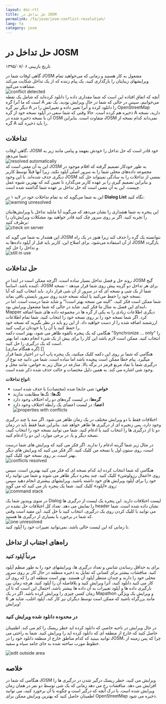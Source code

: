 ```yaml
---
layout: doc-rtl
title: حل تداخل در JOSM
permalink: /fa/josm/josm-conflict-resolution/
lang: fa
category: josm
---
```


حل تداخل در JOSM
====================

تاریخ بازبینی ۱۳۹۵/۰۷/۰۶  

گاهی اوقات شما در JOSM مشغول به کار هستید و زمانی که می‌خواهید تمام ویرایشهای زیبایتان را بارگذاری کنید، یک پیام زننده که از یک تداخل شکایت می‌کند مشاهده می‌کنید.  
![conflict detected][]  
آنچه که اتفاق افتاده این است که شما مقداری داده را دانلود کرده‌اید که شامل یک نقطه است که ما آنرا گره A می‌خوانیم، سپس در حالی که شما در حال ویرایش بودید، یک نفر دیگر نیز گره A را دانلود کرده و آنرا تغییر داده و تغییراتش را در OpenStreetMap ذخیره هم کرده است. حالا وقتی که شما سعی در آپلود نسخه خود از گره A دارید، نسخه آن با نسخه ذخیره شده در OSM متفاوت است. بنابراین JOSM نمی‌داند کدام نسخه از گره A را باید ذخیره کند.  

تداخلات
----------

گاهی اوقات، JOSM خود قادر است که حل تداخل را خودش بفهمد و پیامی مانند زیر به شما می‌دهد:  
![resolved automatically][]  
این به آن معنی است که JOSM به طور خودکار تصمیم گرفته که اقلام موجود در مجموعه داده‌های محلی شما را به سرور اصلی آپلود نکند، زیرا آنها قبلاْ توسط کاربر دیگری حذف شده‌اند. با این وجود JOSM بعضی از تداحلات را به سادگی نمیتواند حل کند و بنابراین تصمیم گیری را بر عهده کاربر می‌گذارد تا تعیین کند که بهترین شیوه عمل چیست. این به آن معنی است که حل تداخل بر عهده شما گذاشته شده است.  

این به شما می‌گوید که به تمام تداخلات خود در لایه ۱ در **Dialog List** نگاه کنید:  
![warning unresolved][]  

این پنجره به شما هشداری را نشان می‌دهد که می‌گوید آیا مایلید تداخل با ویرایش‌هایتان را تجربه کنید. اگر بر روی سرور چک کنید قادر خواهید بود مشکلات ویرایش‌تان را برطرف کنید:  
![check on server][]  

این هشدار به شما می گوید که JOSM نتوانسته یک گره را حذف کند زیرا هنوز در یک راه از آن استفاده می‌شود. برای اصلاح این، کاربر باید قبل از آپلود داده‌ها به JOSM بازگردد و تداخل را حل کند.  
![still in use][]  

حل تداخلات
--------------------

روند حل و فصل تداخل بسیار ساده است، اگرچه ممکن است در ابتدا در JOSM گیج کننده باشد. اساساْ، JOSM برای هر تداخل دو گزینه پیش روی شما قرار میدهد - نسخه شما از یک شی و نسخه ای که در سرور از آن شی قرار دارد. باید انتخاب کنید که آیا نسخه خود را حفظ می‌کنید یا اینکه نسخه جدید روی سرور بایستی باقی بماند.  
شما ممکن است فکر کنید، "البته من نسخه بهتر است!" و شاید شما درست است. اما در ابتدای این فصل به مثال ما فکر کنید. شاید در حالی که شما مشغول ویرایش بود، Mapper دیگری اطلاعات زیادی را به یکی از گره ها در مجموعه داده های شما اضافه کرد. اگر شما نسخه خود را بر روی نسخه خود را انتخاب کنید، شما تمام اطلاعات ارزشمند اضافه شده را از دست خواهید داد. از این رو باید در نظر بگیرید که نسخه خود را حفظ کنید یا آن را با خودتان ترکیب کنید.  
هنگامی که یک پنجره بالقوه ظاهر می شود، بهتر است دکمه "Synchronize ... only" را انتخاب کنید. ممکن است لازم باشد این کار را برای بیش از یک شیء انجام دهید، اما بهتر است که یک درگیری را حل کنید.  
[گره همگام سازی] []  
هنگامی که شما بر روی این دکمه کلیک میکنید، یک پنجره پاپ آپ در اختیار شما قرار میگیرد. پیام خطا ممکن است پیچیده باشد اما ساده است. شما می دانید چه نوع از درگیری شما با نماد مربع قرمز در برگه بالا. منازعه در مثال زیر به خواص، مانند محل و وجود شی اشاره می کند. به همین دلیل مختصات و حالت حذف شده ذکر شده است.  

**انواع تداخلات:**

- **خواص:** شی جابجا شده (مختصات) یا حذف شده است  
- **تگ‌ها:** تگ‌ها مطابقت ندارند  
- **گره‌ها:** در لیست گره‌های دو راه اختلاف وجود دارد  
- **اعضا:** در لیست اعضای یک رابطه اختلاف وجود دارد  
![properties with conflicts][]  

اختلافات فقط با دو ویرایش مختلف در یک زمان ظاهر می شود. اگر سه یا چند درگیری وجود دارد، پس زنجیره ای از درگیری ها ظاهر خواهد شد. بنابراین شما فقط باید در زمان دو تا از درگیری ها را انتخاب کنید یا ادغام کنید. شما می توانید نسخه خود را انتخاب کنید، نسخه دیگر و یا، در برخی موارد، این دو را ادغام کنید.  

در مثال زیر شما گزینه ادغام را ندارید. اگر فکر می کنید که ویرایش های شما درست است، روی ستون اول یا نسخه من کلیک کنید. اگر فکر می کنید که ویرایش های دیگر بهتر است، بر روی نسخه خود کلیک کنید.  
![conflicts resolved][]  

هنگامی که شما انتخاب کرده اید کدام نسخه ای که فکر می کنید بهترین است، سپس روی «اعمال رزولوشن» کلیک کنید. چند پنجره دیگر ظاهر می شوند و شما می توانید راه خود را برای آپلود ویرایش های خود داشته باشید. ویرایشهای بیشتری انجام دهید سپس روی «آپلود» کلیک کنید. شما یک پنجره باز می کنید که می گوید:  
![command stack][]  

در منوی ویندوز شما یک Dialog لیست اختلافات دارید. این پنجره یک لیست از درگیری ها را نمایش می دهد. تعداد کل اختلافات حل نشده در header نشان داده شده است. شما می توانید با کلیک کردن روی یک درگیری، انتخاب کنید یا حل کنید. این مفید است وقتی که شما در برخورد با بسیاری از درگیری ها هستید.  
![one unresolved][]  
 تا زمانی که این لیست خالی باشد، نمی‌توانید تغییرات خود را آپلود کنید.  

راه‌های اجتناب از تداخل
------------------------

### مرتباْ آپلود کنید

برای به حداقل رساندن شانس و تعداد درگیری ها، ویرایشهای خود را به طور منظم آپلود کنید. مناقشات بیشتر برای کسانی که تمایل به ذخیره منطقه در حال کار بر روی سرور محلی خود را دارند و چندان منتظر آپلود آن هستند. بهتر است منطقه ای را که روی آن کار می کنید دانلود کنید، آنرا ویرایش کنید و بلافاصله آن را آپلود کنید. هرچه زمان بین بارگیری داده ها و آپلود تغییرات به آن داده ها بیشتر باشد، احتمال این است که تا آن زمان کسی چیزی را ویرایش کرده باشد. اگر در یک Mapathon و ویرایش یک ویژگی مانند بزرگراه باشید که ممکن است توسط دیگران نیز کار کند، آپلود اغلب، شاید هر 6 ویرایش!  

### در محدوده دانلود شده ویرایش کنید

در حال ویرایش در ناحیه خاصی که دانلود کرده اید خطر ریسک را کم می کند. اطمینان حاصل کنید که خارج از منطقه ای که دانلود کرده اید را ویرایش کنید. شما به راحتی می توانید ببینید که کدام مناطق خارج از منطقه دانلود خود را در JOSM، چرا که پس زمینه از خطوط مورب ساخته شده به جای جامد سیاه و سفید.  

![edit outside area][]  

خلاصه
--------
هنگامی که شما در JOSM ویرایش می کنید، خطر ریسک درگیر شدن در درگیری ها را افزایش می دهد. مناقشات رخ می دهد زمانی که یک شی توسط دو نفر در همان زمان ویرایش شده است. با درک آنچه که درگیر است و چگونه با آن برخورد کنید، می توانید اطمینان حاصل کنید که بهترین ویرایش ممکن برای OpenStreetMap ذخیره می شود.  


<!-- More stuff, could go into an additional chapter - DO NOT TRANSLATE
## ضمیمه. تداخلات خاص

### تداخلات تگ

اگر برچسب‌های یک نسخه از یک شی از برچسب‌های
نسخه دیگر آن متفاوت باشند، کادر محاوره‌‌ای تداخلات در زبانه تگ‌ها ![]({{site.baseurl}}/images/intermediate/en_conflict_resolution_image08.png) را 
نشان می‌دهد. روی زبانه کلیک کنید تا کادر محاوره‌ای برای حل تداخل تگ
نشان داده شود.

سه جدول در این کادر محاوره‌ای وجود دارد، از چپ به راست:

1. نسخه من: تگ‌های اولین نسخه شیء شرکت‌کننده 
    در این تداخل را نشان می‌دهد. اینها معمولاْ تگ‌های نسخه
    موجود در اطلاعات محلی شما هستند.
2. نسخه ادغام شده: تگ‌های ادغام شده را نشان می‌دهد. این جدول در ابتدا
    خالی است. هرچه تداخل تگ بیشتری حل کنید، مقدار تگهای بیشتری در 
    این جدول نمایش داده خواهد شد.
3. نسخه آنها: تگ‌های نسخه دوم شیء را که
    این تداخل حضور دارند را نشان می‌دهد. اینها معمولاْ تگهایی هستند
    که در نسخه حال حاضر شیء بر روی سرور ذخیره شده‌اند.

در مثال زیر هر دو نسخه تگ "نام" دارند. مقادیر در
هر دو نسخه متفاوت هستند و بنابراین JOSM 
ردیف آنها را با رنگ پس‌زمینه قرمز نشان می‌دهد. ارزش نسخه اول 
"مدرسه متوسطه" است، نسخه مقابل دارای ارزش "مدرسه ابتدایی"
 است. حالا شما باید تصمیم بگیرید کدام یک از این ارزش‌ها را می خواهید حفظ کنید
و کدام را دور می‌اندازید.

![]({{site.baseurl}}/images/intermediate/en_conflict_resolution_image07.png)

روی مقداری که می‌خواهید نگه دارید، در این مثال مورد
ارزش سمت چپی، کلیک کنید. اگر بر روی مقدار دوبار کلیک کنید یا اینکه
روی ![]({{site.baseurl}}/images/intermediate/en_conflict_resolution_image21.png) کلیک کنید. شما تصمیم گرفتید که این مقدار را نگه دارید و
مقدار طرف مقابل را دور بیندازید. حالا جدول وسطی مقداری که نگه داشته شده را نشان می‌دهد
و رنگ پس‌زمینه به سبز تبدیل می‌شود.

![]({{site.baseurl}}/images/intermediate/en_conflict_resolution_image10.png)

هنگامی که دکمه Apply Resolutionis فعال شود می‌توانید تصمیم خود را اعمال کنید.
مقادیری که انتخاب کرده‌اید اعمال می‌شوند و کادر محاوره‌ای بسته می شود.

![]({{site.baseurl}}/images/intermediate/en_conflict_resolution_image03.png)

## حل اختلاف لیست گره دو نسخه از یک راه

اگر آیکن ![]({{site.baseurl}}/images/intermediate/en_conflict_resolution_image08.png) را در زبانه گره‌ها ببینید، شما
باید اختلافات در فهرست
[گره‌های](http://josm.openstreetmap.de/wiki/Help/Concepts/Object) دو
[راه](http://josm.openstreetmap.de/wiki/Help/Concepts/Object) را حل کنید.
سه ستون در پانل مربوطه وجود دارد (تصویر زیر را ببینید):

1. جدول سمت چپ لیست گره‌های نسخه محلی 
    شی را نشان می‌دهد.
2. جدول سمت راست لیست گره‌های سرور را نشان می دهد
    شی را نشان می‌دهد.
3. جدول وسط لیست گره‌های ادغام شده راه را نشان می‌دهد

در ابتدا، جدول وسط خالی است. اکنون باید تصمیم بگیرید که کدام گره
را از مجموعه داده‌های محلی (جدول چپ) و کدام گره را از 
مجموعه داده‌های سرور (جدول راست) نگهدارید.

![]({{site.baseurl}}/images/intermediate/en_conflict_resolution_image24.png)

### جریان کار استاندارد

جریان کار استاندارد برای حل تداخل لیست گره دو
[نسخه
شی](http://josm.openstreetmap.de/wiki/Help/Concepts/Object) شامل
سه مرحله است:

1. گره‌ها را از هر نسخه شیء انتخاب کنید و لیست گره‌های حاصل را 
    در صورت لزوم دوباره مرتب کنید.
2. با کلیک روی دکمه زیر لیست گره‌های ادغام شده را فریز کنید
    ![]({{site.baseurl}}/images/intermediate/en_conflict_resolution_image16.png). هنگامی که لیست گره‌های ادغام شده را فریز می کنید
    به JOSM می‌گوییید که تمام تداخلات در لیست گره حل شده است.
3. حل انجام شده  را  اعمال کنید

### جریان کار ساده: لیست گره‌های نسخه محلی شیء خود را نگه دارید

مثال زیر، جریان کار را زمانی که تصمیم گرفته‌اید تمام گره‌ها را از همان شیء محلی خود به همان ردیف نگه دارید را نشان می‌دهد.

- اول، همه عناصر جدول چپی را (با استفاده از ماوس یا توسط 
    با فشار دادن Ctrl-A در جدول) انتخاب کنید (تصویر بعدی را ببینید):

    ![]({{site.baseurl}}/images/intermediate/en_conflict_resolution_image04.png)

- سپس روی  
    ![]({{site.baseurl}}/images/intermediate/en_conflict_resolution_image19.png)
    برای کپی گره‌های انتخاب شده به جدول وسطی با گره‌های ادغام شده کلیک کنید:

    ![]({{site.baseurl}}/images/intermediate/en_conflict_resolution_image01.png)

- در نهایت روی
    ![]({{site.baseurl}}/images/intermediate/en_conflict_resolution_image16.png)
    برای فریز لیست گره‌های ادغام شده کلیک کنید:

    ![]({{site.baseurl}}/images/intermediate/en_conflict_resolution_image20.png)

    آیکن زبانه گره اکنون به  
    ![]({{site.baseurl}}/images/intermediate/en_conflict_resolution_image00.png)
    تغییر می‌کند و می‌توانید تصمیمات ادغام را اعمال کنید.

### پشتیبانی از مقایسه لیست گره‌ها

تفاوت بین لیست گره از دو نسخه شیء، به ویژه برای راه هایی با بسیاری از گره ها، می تواند دشوار باشد.

Dialog Dialogue شما را در پیدا کردن تفاوت ها پشتیبانی می کند. این می تواند دو لیست از گره ها را نمایش دهد (لیست گره "من"، لیست گره های ادغام شده و لیست "گره" آنها) را مقایسه می کند و می تواند تفاوت بین آنها را با رنگ های پس زمینه خاص ارائه دهد.

از جعبه ترکیبی زیر شما می توانید انتخاب کنید که جفت لیست گره برای مقایسه:

![]({{site.baseurl}}/images/intermediate/en_conflict_resolution_image15.png)

1. من با آنها: جدول چپ را با جدول سمت راست مقایسه می کند
    در گفتگو اختالف
2. من با ادغام: جدول چپتر با جدول وسط را در مقایسه می کند
    گفتگوی تقابل
3. آنها با ادغام: جدول میانی را با جدول سمت راست مقایسه می کند
    در گفتگو اختالف

بسته به موقعیت یک گره در لیست پس زمینه های مختلف
رنگ ها استفاده می شود:

1. گره فقط در این لیست هست. در لیست مقابل وجود ندارد:
    ![]({{site.baseurl}}/images/intermediate/en_conflict_resolution_image13.png)
2. گره در هر دو لیست هست، اما در موقعیت‌های مختلف قرار دارد:
    ![]({{site.baseurl}}/images/intermediate/en_conflict_resolution_image02.png)
3. پس زمینه سفید به این معنی است که یک گره در هر دو لیست
    موقعیت یکسانی دارد.

    ![]({{site.baseurl}}/images/intermediate/en_conflict_resolution_image17.png)

-->

[conflict detected]: /images/josm/conflict-detected.png
[resolved automatically]: /images/josm/resolved-automatically.png
[warning unresolved]: /images/josm/warning-unresolved.png
[check on server]: /images/josm/check-on-server.png
[still in use]: /images/josm/still-in-use.png
[synchronize node]: /images/josm/synchronize-node.png
[properties with conflicts]: /images/josm/properties-with-conflicts.png
[conflicts resolved]: /images/josm/conflicts-resolved.png
[synchronize node]: /images/josm/synchronize-node.png
[command stack]: /images/josm/command-stack.png
[one unresolved]: /images/josm/one-unresolved.png
[edit outside area]: /images/josm/edit-outside-area.png